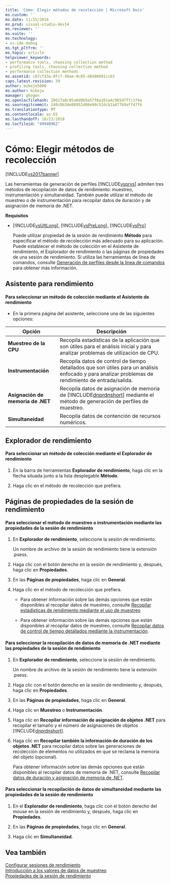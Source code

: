 ```yaml
---
title: 'Cómo: Elegir métodos de recolección | Microsoft Docs'
ms.custom: ''
ms.date: 11/15/2016
ms.prod: visual-studio-dev14
ms.reviewer: ''
ms.suite: ''
ms.technology:
- vs-ide-debug
ms.tgt_pltfrm: ''
ms.topic: article
helpviewer_keywords:
- performance tools, choosing collection method
- profiling tools, choosing collection method
- performance collection methods
ms.assetid: c87cfd3a-0fc7-49ae-9c05-d8480891cc63
caps.latest.revision: 39
author: mikejo5000
ms.author: mikejo
manager: ghogen
ms.openlocfilehash: 20617a8c05a0d9b9a57f0a181a4c985d7ffc1f4e
ms.sourcegitcommit: 240c8b34e80952d00e90c52dcb1a077b9aff47f6
ms.translationtype: MT
ms.contentlocale: es-ES
ms.lasthandoff: 10/23/2018
ms.locfileid: "49940962"
---
```

# <a name="how-to-choose-collection-methods"></a>Cómo: Elegir métodos de recolección
[!INCLUDE[vs2017banner](../includes/vs2017banner.md)]

Las herramientas de generación de perfiles [!INCLUDE[vsprvs](../includes/vsprvs-md.md)] admiten tres métodos de recopilación de datos de rendimiento: muestreo, instrumentación y simultaneidad. También puede utilizar el método de muestreo o de instrumentación para recopilar datos de duración y de asignación de memoria de .NET.  
  
 **Requisitos**  
  
- [!INCLUDE[vsUltLong](../includes/vsultlong-md.md)], [!INCLUDE[vsPreLong](../includes/vsprelong-md.md)], [!INCLUDE[vsPro](../includes/vspro-md.md)]  
  
  Puede utilizar propiedad de la sesión de rendimiento **Método** para especificar el método de recolección más adecuado para su aplicación. Puede establecer el método de colección en el Asistente de rendimiento, el Explorador de rendimiento o las páginas de propiedades de una sesión de rendimiento. Si utiliza las herramientas de línea de comandos, consulte [Generación de perfiles desde la línea de comandos](../profiling/using-the-profiling-tools-from-the-command-line.md) para obtener más información.  
  
## <a name="performance-wizard"></a>Asistente para rendimiento  
  
#### <a name="to-select-a-collection-method-using-the-performance-wizard"></a>Para seleccionar un método de colección mediante el Asistente de rendimiento  
  
-   En la primera página del asistente, seleccione una de las siguientes opciones:  
  
|Opción|Descripción|  
|------------|-----------------|  
|**Muestreo de la CPU**|Recopila estadísticas de la aplicación que son útiles para el análisis inicial y para analizar problemas de utilización de CPU.|  
|**Instrumentación**|Recopila datos de control de tiempo detallados que son útiles para un análisis enfocado y para analizar problemas de rendimiento de entrada/salida.|  
|**Asignación de memoria de .NET**|Recopila datos de asignación de memoria de [!INCLUDE[dnprdnshort](../includes/dnprdnshort-md.md)] mediante el método de generación de perfiles de muestreo.|  
|**Simultaneidad**|Recopila datos de contención de recursos numéricos.|  
  
## <a name="performance-explorer"></a>Explorador de rendimiento  
  
#### <a name="to-select-a-collection-method-using-performance-explorer"></a>Para seleccionar un método de colección mediante el Explorador de rendimiento  
  
1.  En la barra de herramientas **Explorador de rendimiento**, haga clic en la flecha situada junto a la lista desplegable **Método**.  
  
2.  Haga clic en el método de recolección que prefiera.  
  
## <a name="performance-session-property-pages"></a>Páginas de propiedades de la sesión de rendimiento  
  
#### <a name="to-select-the-sampling-or-instrumentation-method-using-performance-session-properties"></a>Para seleccionar el método de muestreo o instrumentación mediante las propiedades de la sesión de rendimiento  
  
1.  En **Explorador de rendimiento**, seleccione la sesión de rendimiento.  
  
     Un nombre de archivo de la sesión de rendimiento tiene la extensión .psess.  
  
2.  Haga clic con el botón derecho en la sesión de rendimiento y, después, haga clic en **Propiedades**.  
  
3.  En las **Páginas de propiedades**, haga clic en **General**.  
  
4.  Haga clic en el método de recolección que prefiera.  
  
    -   Para obtener información sobre las demás opciones que están disponibles al recopilar datos de muestreo, consulte [Recopilar estadísticas de rendimiento mediante el uso de muestreo](../profiling/collecting-performance-statistics-by-using-sampling.md)  
  
    -   Para obtener información sobre las demás opciones que están disponibles al recopilar datos de muestreo, consulte [Recopilar datos de control de tiempo detallados mediante la instrumentación](../profiling/collecting-detailed-timing-data-by-using-instrumentation.md).  
  
#### <a name="to-select-net-memory-data-collection-by-using-performance-session-properties"></a>Para seleccionar la recopilación de datos de memoria de .NET mediante las propiedades de la sesión de rendimiento  
  
1.  En **Explorador de rendimiento**, seleccione la sesión de rendimiento.  
  
     Un nombre de archivo de la sesión de rendimiento tiene la extensión .psess.  
  
2.  Haga clic con el botón derecho en la sesión de rendimiento y, después, haga clic en **Propiedades**.  
  
3.  En las **Páginas de propiedades**, haga clic en **General**.  
  
4.  Haga clic en **Muestreo** o **Instrumentación**.  
  
5.  Haga clic en **Recopilar información de asignación de objetos .NET** para recopilar el tamaño y el número de asignaciones de objetos [!INCLUDE[dnprdnshort](../includes/dnprdnshort-md.md)].  
  
6.  Haga clic en **Recopilar también la información de duración de los objetos .NET** para recopilar datos sobre las generaciones de recolección de elementos no utilizados en que se reclama la memoria del objeto (opcional).  
  
     Para obtener información sobre las demás opciones que están disponibles al recopilar datos de memoria de .NET, consulte [Recopilar datos de duración y asignación de memoria de .NET](../profiling/collecting-dotnet-memory-allocation-and-lifetime-data.md).  
  
#### <a name="to-select-concurrency-data-collection-by-using-performance-session-properties"></a>Para seleccionar la recopilación de datos de simultaneidad mediante las propiedades de la sesión de rendimiento  
  
1.  En el **Explorador de rendimiento**, haga clic con el botón derecho del mouse en la sesión de rendimiento y, después, haga clic en **Propiedades**.  
  
2.  En las **Páginas de propiedades**, haga clic en **General**.  
  
3.  Haga clic en **Simultaneidad**.  
  
## <a name="see-also"></a>Vea también  
 [Configurar sesiones de rendimiento](../profiling/configuring-performance-sessions.md)   
 [Introducción a los valores de datos de muestreo](../profiling/understanding-sampling-data-values.md)   
 [Propiedades de la sesión de rendimiento](../profiling/performance-session-properties.md)



